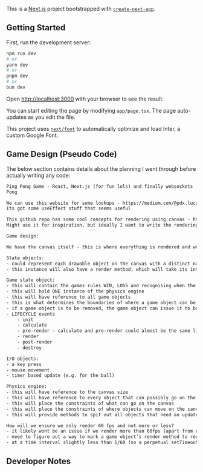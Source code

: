 This is a [Next.js](https://nextjs.org/) project bootstrapped with [`create-next-app`](https://github.com/vercel/next.js/tree/canary/packages/create-next-app).

## Getting Started

First, run the development server:

```bash
npm run dev
# or
yarn dev
# or
pnpm dev
# or
bun dev
```

Open [http://localhost:3000](http://localhost:3000) with your browser to see the result.

You can start editing the page by modifying `app/page.tsx`. The page auto-updates as you edit the file.

This project uses [`next/font`](https://nextjs.org/docs/basic-features/font-optimization) to automatically optimize and load Inter, a custom Google Font.

## Game Design (Pseudo Code)

The below section contains details about the planning I went through before actually writing any code:

```txt
Ping Pong Game - React, Next.js (for fun lols) and finally websockets
Pong

We can use this website for some lookups - https://medium.com/@pdx.lucasm/canvas-with-react-js-32e133c05258
Its got some useEffect stuff that seems useful

This github repo has some cool concepts for rendering using canvas - https://github.com/Flipboard/react-canvas
Might use it for inspiration, but ideally I want to write the rendering logic myself.

Game design:

We have the canvas itself - this is where everything is rendered and we want to draw 60fps

State objects:
- could represent each drawable object on the canvas with a distinct name and have an INSTANCE of that drawable object, giving it some initial values.
- this instance will also have a render method, which will take its internal values and a canvas context and simply draw (this is what we’ll pass to the renderer)

Game state object:
- this will contain the games rules WIN, LOSS and recognising when the physics engine spits out something that should result in a WIN/LOSS
- this will hold ONE instance of the physics engine
- this will have reference to all game objects
- this is what determines the boundaries of where a game object can be and will pass that to the physics engine. (or maybe the boundaries can be stored as some matrix within the game objects themselves)
- if a game object is to be removed, the game object can issue it to be removed, but ONLY when the object is said to be REMOVABLE by the physics engine, WHY, because the object needs to be removed in the next render, THEN its reference can be destroyed. SO we need some lifecycle events for the game itself
- LIFECYCLE events
    - init
    - calculate
    - pre-render - calculate and pre-render could almost be the same lifecycle event. Let’s see
    - render
    - post-render
    - destroy

I/O objects:
- a key press
- mouse movement
- timer based update (e.g. for the ball)

Physics engine:
- this will have reference to the canvas size
- this will have reference to every object that can possibly go on the canvas
- this will place the constraints of what can go on the canvas
- this will place the constraints of where objects can move on the canvas, if at all
- this will provide methods to spit out all objects that need an update of position based on provided objects and I/O - only objects that were spit out will be passed to the renderer to render

How will we ensure we only render 60 fps and not more or less?
- it likely wont be an issue if we render more than 60fps (apart from extra compute power being used)
- need to figure out a way to mark a game object’s render method to require it to be called (similar to how useEffect in react works) as this is essentially what the physics engine will do
- at a time interval slightly less than 1/60 (so a perpetual setTimeout to cause a re-render, or recursive method call with some delay, we need a time slightly less than 1/60 as there’s no guarantee of when the callback will run, we can only be sure it WONT run BEFORE 1/60), we can simply call the render method, which will simply run the render method of all game objects MARKED for render, then setting the game object back to RENDERED or whatever state name we give it
```

## Developer Notes
